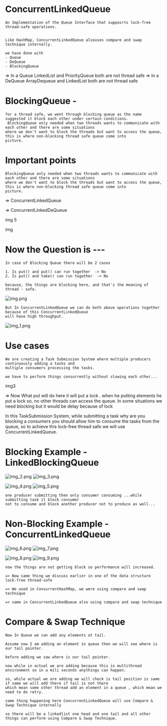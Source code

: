 
# ConcurrentLinkedQueue

    An Implementation of the Queue Interface that supposrts lock-free thread-safe operations.

    
    Like HashMap, ConcurrentLinkedQueue alsouses compare and swap technique internally.

    we have done with 
    - Queue
    - DeQueue
    - BlockingQueue

=> In a Queue LinkedList and PriorityQueue both are not thread safe
=> In a DeQueue ArrayDequeue and LinkedList both are not thread safe

# BlockingQueue -

    for a thread safe, we went through blocking queue as the name suggested it block each other under certain conditions.
     BlockingQueue only needed when two threads wants to communicate with each other and there are some situations 
    where we don't want to block the threads but want to access the queue, this is where non-blocking thread safe queue come into
    picture.

# Important points

    BlockingQueue only needed when two threads wants to communicate with each other and there are some situations 
    where we don't want to block the threads but want to access the queue, this is where non-blocking thread safe queue come into
    picture.

=> ConcurrentLinkedQueue

=> ConcurrentLinkedDeQueue


img 5

img

# Now the Question is ---

    In case of Blocking Queue there will be 2 cases 
    
    1. Is put() and put() can run together  -> No
    2. Is put() and take() can run together  -> No

    because, the things are blocking here, and that's the meaning of thread - safe.

![img.png](img.png)


    But In ConcurrentLinkedQueue we can do both above operations together because of this ConcurrentLinkedQueue
    will have high throughput.

![img_1.png](img_1.png)

# Use cases

    We are creating a Task Submission System where multiple producers continuously adding a tasks and
    multiple consumers processing the tasks.

    we have to perform things consurrently without slowing each other...

img3

=> Now What put will do here it will put a lock . when he putting elements he put a lock so,
    no other threads can access the queue. In some situations we need blocking but it would be
    delay because of lock

  In this TaskSubmission System, while submitting a task why are you blocking a consumers you
    should allow him to consume the tasks from the queue, so to achieve this lock-free thread safe we will use ConcurrentLinkedQueue.
  

# Blocking Example - LinkedBlockingQueue

![img_2.png](img_2.png)
![img_3.png](img_3.png)


![img_4.png](img_4.png)
![img_5.png](img_5.png)

    one producer submitting then only consumer consuming ...while submitting task it block consumer
    not to consume and block another producer not to produce as well...

# Non-Blocking Example - ConcurrentLinkedQueue

![img_6.png](img_6.png)
![img_7.png](img_7.png)


![img_8.png](img_8.png)
![img_9.png](img_9.png)


    now the things are not getting block so performance will increased.

    => Now same thing we discuss earlier in one of the data structure lock-free thread-safe

    => We used in ConsurrentHashMap, we were using compare and swap technique

    => same in ConcurrentLinkedQueue also using compare and swap technique


# Compare & Swap Technique

    Now In Queue we can add any elements at tail.

    Assume now I am adding an element in queue then we will see where is our tail pointer.

    before adding we saw where is our tail pointer.

    now while in actual we are adding because this is multithread environment so in a mili seconds anythings can happen.

    so, while actual we are adding we will check is tail position is same if same we will add there if tail is not there
    which mean some other thread add an element in a queue , which mean we need to do retry.

    same thing happening here ConcurrentLinkedQueue will use Compare & Swap Technique internally

    so there will be a linkedlist one head and one tail and all other things can perform using Compare & Swap Technique.